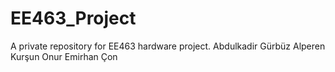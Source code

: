 # EE463_Project
A private repository for EE463 hardware project.
Abdulkadir Gürbüz
Alperen Kurşun
Onur Emirhan Çon
